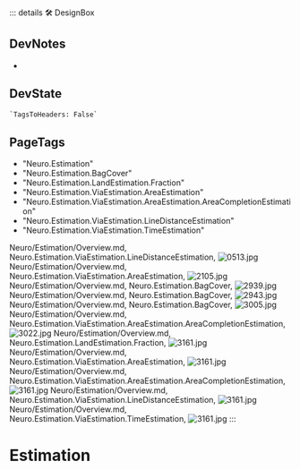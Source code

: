 ::: details 🛠 <dev>DesignBox</dev>

## DevNotes

-

## DevState

```py
`TagsToHeaders: False`
```

<h2>PageTags</h2>

- "Neuro.Estimation"
- "Neuro.Estimation.BagCover"
- "Neuro.Estimation.LandEstimation.Fraction"
- "Neuro.Estimation.ViaEstimation.AreaEstimation"
- "Neuro.Estimation.ViaEstimation.AreaEstimation.AreaCompletionEstimation"
- "Neuro.Estimation.ViaEstimation.LineDistanceEstimation"
- "Neuro.Estimation.ViaEstimation.TimeEstimation"

Neuro/Estimation/Overview.md, <dev>Neuro.Estimation.ViaEstimation.LineDistanceEstimation</dev>, ![0513.jpg](/PaperPhoto/0513.jpg)
Neuro/Estimation/Overview.md, <dev>Neuro.Estimation.ViaEstimation.AreaEstimation</dev>, ![2105.jpg](/PaperPhoto/2105.jpg)
Neuro/Estimation/Overview.md, <dev>Neuro.Estimation.BagCover</dev>, ![2939.jpg](/PaperPhoto/2939.jpg)
Neuro/Estimation/Overview.md, <dev>Neuro.Estimation.BagCover</dev>, ![2943.jpg](/PaperPhoto/2943.jpg)
Neuro/Estimation/Overview.md, <dev>Neuro.Estimation.BagCover</dev>, ![3005.jpg](/PaperPhoto/3005.jpg)
Neuro/Estimation/Overview.md, <dev>Neuro.Estimation.ViaEstimation.AreaEstimation.AreaCompletionEstimation</dev>, ![3022.jpg](/PaperPhoto/3022.jpg)
Neuro/Estimation/Overview.md, <dev>Neuro.Estimation.LandEstimation.Fraction</dev>, ![3161.jpg](/PaperPhoto/3161.jpg)
Neuro/Estimation/Overview.md, <dev>Neuro.Estimation.ViaEstimation.AreaEstimation</dev>, ![3161.jpg](/PaperPhoto/3161.jpg)
Neuro/Estimation/Overview.md, <dev>Neuro.Estimation.ViaEstimation.AreaEstimation.AreaCompletionEstimation</dev>, ![3161.jpg](/PaperPhoto/3161.jpg)
Neuro/Estimation/Overview.md, <dev>Neuro.Estimation.ViaEstimation.LineDistanceEstimation</dev>, ![3161.jpg](/PaperPhoto/3161.jpg)
Neuro/Estimation/Overview.md, <dev>Neuro.Estimation.ViaEstimation.TimeEstimation</dev>, ![3161.jpg](/PaperPhoto/3161.jpg)
:::

# <neuro>Estimation</neuro>
